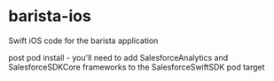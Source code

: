 # barista-ios

Swift iOS code for the barista application

post pod install - you'll need to add SalesforceAnalytics and SalesforceSDKCore frameworks to the SalesforceSwiftSDK pod target